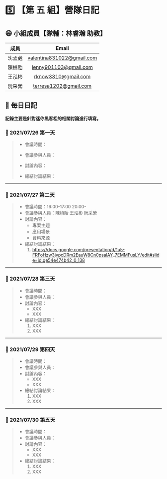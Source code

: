 # :five: 【第 五 組】營隊日記

## :smile: 小組成員【隊輔：林睿瀚 助教】
|  成員  |           Email           |
| :----: | :-----------------------: |
| 沈孟葳 | valentina831022@gmail.com |
| 陳楨貽 |   jenny901103@gmail.com   |
| 王泓彬 |    rknow3310@gmail.com    |
| 阮采縈 |   terresa1202@gmail.com   |

## :memo: 每日日記  
**記錄主要是針對迷你黑客松的相關討論進行填寫。**

### :round_pushpin: 2021/07/26 第一天
> * 會議時間：
> * 會議參與人員：
> * 討論內容：  
>    
> * 總結討論結果：  
>    
---
### :round_pushpin: 2021/07/27 第二天
> * 會議時間：16:00-17:00 20:00-
> * 會議參與人員：陳楨貽 王泓彬 阮采縈
> * 討論內容：  
>    * 專案主題
>    * 應用場景
>    * 資料來源
> * 總結討論結果：  
>     1. https://docs.google.com/presentation/d/1u5-FRFoHzw3jvpcDRm2EauW8Cn0psalAY_7EMMFusLY/edit#slide=id.ge54e474b42_0_138
---
### :round_pushpin: 2021/07/28 第三天
> * 會議時間：
> * 會議參與人員：
> * 討論內容：  
>    * XXX
>    * XXX
> * 總結討論結果：  
>    1. XXX
>    2. XXX
---
### :round_pushpin: 2021/07/29 第四天
> * 會議時間：
> * 會議參與人員：
> * 討論內容：  
>    * XXX
>    * XXX
> * 總結討論結果：  
>    1. XXX
>    2. XXX
---
### :round_pushpin: 2021/07/30 第五天
> * 會議時間：
> * 會議參與人員：
> * 討論內容：  
>    * XXX
>    * XXX
> * 總結討論結果：  
>    1. XXX
>    2. XXX
